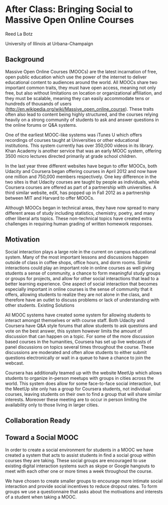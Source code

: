 # After Class: Bringing Social to Massive Open Online Courses

Reed La Botz

University of Illinois at Urbana-Champaign


## Background

Massive Open Online Courses (MOOCs) are the latest incarnation of free, open public education which use the power of the internet to deliver educational content to audiences around the world. All MOOCs share two important common traits, they must have open access, meaning not only free, but also without limitations on location or organizational affiliation, and they must be scalable, meaning they can easily accommodate tens or hundreds of thousands of users (http://en.wikipedia.org/wiki/Massive_open_online_course). These traits often also lead to content being highly structured, and the courses relying heavily on a strong community of students to ask and answer questions in the online forums or Q&A systems. 

One of the earliest MOOC-like systems was iTunes U which offers recordings of courses taught at Universities or other educational institutions. This system currently has over 350,000 videos in its library. Khan Academy is another service that was an early MOOC system, offering 3500 micro lectures directed primarily at grade school children.

In the last year three different websites have begun to offer MOOCs, both Udacity and Coursera began offering courses in April 2012 and now have one million and 750,000 members respectively. One key difference in the two sites is that Udacity courses are taught by people as individuals, while Coursera courses are offered as part of a partnership with universities. A third similar website, edX, has popped up in Fall 2012 as a partnership between MIT and Harvard to offer MOOCs. 

Although MOOCs began in technical areas, they have now spread to many different areas of study including statistics, chemistry, poetry, and many other liberal arts topics. These non-technical topics have created extra challenges in requiring human grading of written homework responses.


## Motivation

Social interaction plays a large role in the current on campus educational system. Many of the most important lessons and discussions happen outside of class in coffee shops, office hours, and dorm rooms. Similar interactions could play an important role in online courses as well giving students a sense of community, a chance to form meaningful study groups or groups for projects, and allow for other social interactions that lead to a better learning experience. One aspect of social interaction that becomes especially important in online courses is the sense of community that it offers, allowing students to realize they are not alone in the class, and therefore have an outlet to discuss problems or lack of understanding with other students.
Existing Solutions

All MOOC systems have created some system for allowing students to interact amongst themselves or with course staff. Both Udacity and Coursera have Q&A style forums that allow students to ask questions and vote on the best answer, this system however limits the amount of discussion that can happen on a topic. For some of the more discussion based courses in the humanities, Coursera has set up live webcasts of panel discussions on topics several times throughout the course. These discussions are moderated and often allow students to either submit questions electronically or wait in a queue to have a chance to join the webcast. 

Coursera has additionally teamed up with the website MeetUp which allows students to organize in-person meetups with groups in cities across the world. This system does allow for some face-to-face social interaction, but the MeetUp site only has a group for Coursera students, not individual courses, leaving students on their own to find a group that will share similar interests. Moreover these meeting are to occur in person limiting the availability only to those living in larger cities.


## Collaboration Ready


## Toward a Social MOOC

In order to create a social environment for students in a MOOC we have created a system that acts to assist students in find a social group within courses they are taking. These social groups are encouraged to use existing digital interaction systems such as skype or Google hangouts to meet with each other one or more times a week throughout the course. 

We have chosen to create smaller groups to encourage more intimate social interaction and provide social incentives to reduce dropout rates. To form groups we use a questionnaire that asks about the motivations and interests of a student when taking a MOOC. 